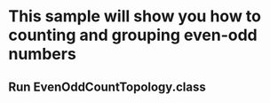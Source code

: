 # This sample will show you how to  counting and grouping even-odd numbers 

## Run EvenOddCountTopology.class


